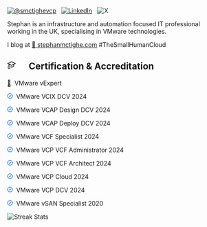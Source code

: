 <!-- markdownlint-disable first-line-h1 no-inline-html -->
[![@smctighevcp](https://img.shields.io/badge/GitHub-100000?style=for-the-badge&logo=github&logoColor=white)][github]&nbsp;&nbsp;
[![LinkedIn](https://img.shields.io/badge/Connect-0A66C2?style=for-the-badge&logo=linkedin&logoColor=white)][linkedin]&nbsp;&nbsp;
![X](https://img.shields.io/twitter/follow/vStephanMcTighe)&nbsp;&nbsp;

Stephan is an infrastructure and automation focused IT professional working in the UK, specialising in VMware technologies.  

I blog at [💬 stephanmctighe.com](stephanmctighe.com) #TheSmallHumanCloud


## <img src="icons/mortar-board-light.svg#gh-light-mode-only" width="20" height="20"><img src="icons/mortar-board-dark.svg#gh-dark-mode-only" width="20" height="20">&nbsp;&nbsp;Certification & Accreditation
<a href="https://vexpert.vmware.com/directory/6613" title="">🌟</a>&nbsp;&nbsp;VMware vExpert

<a href="https://www.credly.com/earner/earned/badge/5bc6aec5-7f97-4b6a-af62-2c10867cfe94" title="Verify on Credly"><img src="icons/verify.svg" width="13" height="13"></a>&nbsp;&nbsp;VMware VCIX DCV 2024

<a href="https://www.credly.com/earner/earned/badge/1afb143d-fc9b-42ac-9ca3-6ea51753b433" title="Verify on Credly"><img src="icons/verify.svg" width="13" height="13"></a>&nbsp;&nbsp;VMware VCAP Design DCV 2024

<a href="https://www.credly.com/earner/earned/badge/03307fe4-2ea0-46a3-acbf-fba884e460e9" title="Verify on Credly"><img src="icons/verify.svg" width="13" height="13"></a>&nbsp;&nbsp;VMware VCAP Deploy DCV 2024

<a href="https://www.credly.com/earner/earned/badge/e6439a8e-3717-4abb-85f6-ba1bbf3d8483" title="Verify on Credly"><img src="icons/verify.svg" width="13" height="13"></a>&nbsp;&nbsp;VMware VCF Specialist 2024

<a href="https://www.credly.com/earner/earned/badge/07297ec2-56b6-444e-8559-b3b96b8481bd" title="Verify on Credly"><img src="icons/verify.svg" width="13" height="13"></a>&nbsp;&nbsp;VMware VCP VCF Administrator 2024

<a href="https://www.credly.com/earner/earned/badge/b5a4883e-4a63-45c6-bfd5-0c39cd9c6c30" title="Verify on Credly"><img src="icons/verify.svg" width="13" height="13"></a>&nbsp;&nbsp;VMware VCP VCF Architect 2024

<a href="https://www.credly.com/earner/earned/badge/ebbc9a4f-00a6-4bf6-9ba8-34b721daf0c7" title="Verify on Credly"><img src="icons/verify.svg" width="13" height="13"></a>&nbsp;&nbsp;VMware VCP Cloud 2024

<a href="https://www.credly.com/earner/earned/badge/c76c1d7f-3bfe-4a17-9714-d0f9d20c7c86" title="Verify on Credly"><img src="icons/verify.svg" width="13" height="13"></a>&nbsp;&nbsp;VMware VCP DCV 2024

<a href="https://www.credly.com/earner/earned/badge/2f6a1c42-754c-45b3-9dcd-9aa0323dfa02" title="Verify on Credly"><img src="icons/verify.svg" width="13" height="13"></a>&nbsp;&nbsp;VMware vSAN Specialist 2020

<picture>
  <source media="(prefers-color-scheme: dark)" srcset="https://streak-stats.demolab.com?user=smctighevcp&theme=github-dark-blue&hide_border=true&date_format=%5BY.%5Dn.j&card_width=552&card_height=150&stroke=7EEB2B&fire=EB5454">
  <source media="(prefers-color-scheme: light)" srcset="https://streak-stats.demolab.com?user=smctighevcp&theme=github&hide_border=true&date_format=%5BY.%5Dn.j&card_width=552&card_height=150&stroke=7EEB2B&fire=EB5454">
  <img alt="Streak Stats" src="https://streak-stats.demolab.com?user=smctighevcp&theme=github&hide_border=true&date_format=%5BY.%5Dn.j&card_width=552&card_height=150&stroke=7EEB2B&fire=EB5454">
</picture>


[blog]: https://stephanmctighe.com
[linkedin]: [https://linkedin.com/in/tenthirtyam](https://www.linkedin.com/in/stephanmctighe/)
[github]: https://github.com/smctighevcp
[credly]: https://www.credly.com/users/tenthirtyam/badges
[X]: vStephanMcTighe
